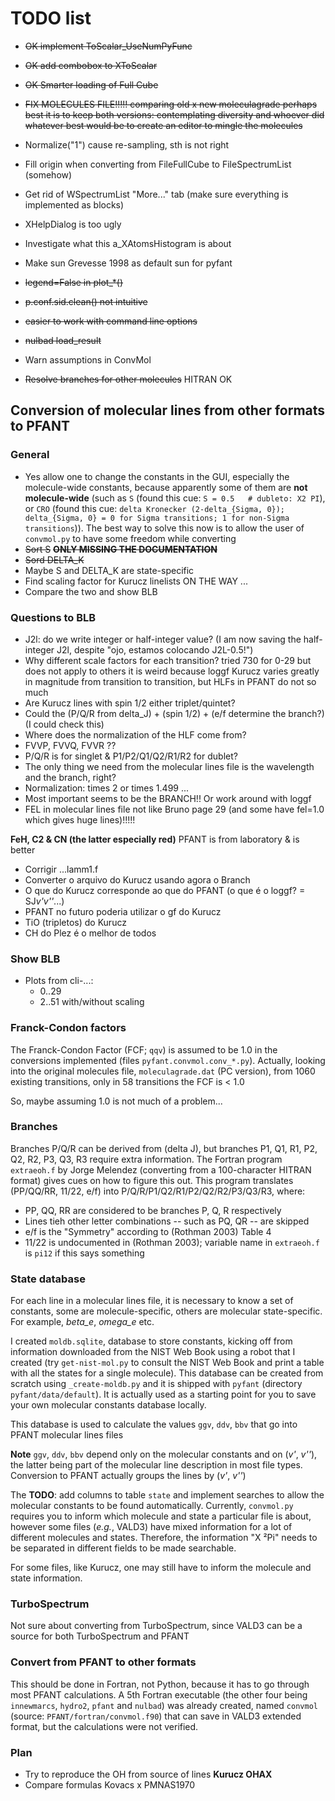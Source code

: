 # TODO list

  - ~~OK implement ToScalar_UseNumPyFunc~~
  - ~~OK add combobox to XToScalar~~
  - ~~OK Smarter loading of Full Cube~~
  
  
  
  - ~~FIX MOLECULES FILE!!!!!
    comparing old x new moleculagrade
    perhaps best it is to keep both versions: contemplating diversity and whoever did whatever
    best would be to create an editor to mingle the molecules~~
  
  
  - Normalize("1") cause re-sampling, sth is not right
  - Fill origin when converting from FileFullCube to FileSpectrumList (somehow)
  - Get rid of WSpectrumList "More..." tab (make sure everything is implemented as blocks)
  - XHelpDialog is too ugly
  - Investigate what this a_XAtomsHistogram is about
  - Make sun Grevesse 1998 as default sun for pyfant
  - ~~legend=False in plot_*()~~
  - ~~p.conf.sid.clean() not intuitive~~
  - ~~easier to work with command line options~~
  - ~~nulbad load_result~~
  - Warn assumptions in ConvMol
  - ~~Resolve branches for other molecules~~ HITRAN OK


## Conversion of molecular lines from other formats to PFANT

### General

  - Yes allow one to change the constants in the GUI, especially the molecule-wide constants, 
    because apparently some of them are **not molecule-wide** 
    (such as `S` (found this cue: `S = 0.5   # dubleto: X2 PI`), or
    `CRO` (found this cue: 
    `delta Kronecker (2-delta_{Sigma, 0}); 
     delta_{Sigma, 0} = 0 for Sigma transitions; 1 for non-Sigma transitions`)). The best
     way to solve this now is to allow the user of `convmol.py` to have some freedom while
     converting
  - ~~Sort S~~ ~~**ONLY MISSING THE DOCUMENTATION**~~
  - ~~Sord DELTA_K~~
  - Maybe S and DELTA_K are state-specific
  - Find scaling factor for Kurucz linelists ON THE WAY ...
  - Compare the two and show BLB

### Questions to BLB

  - J2l: do we write integer or half-integer value? (I am now saving the half-integer J2l, despite "ojo, estamos colocando J2L-0.5!")
  - Why different scale factors for each transition? tried 730 for 0-29 but does not apply to others
    it is weird because loggf Kurucz varies greatly in magnitude from transition to transition, but HLFs in PFANT do not so much
  - Are Kurucz lines with spin 1/2 either triplet/quintet?
  - Could the (P/Q/R from delta_J) + (spin 1/2) + (e/f determine the branch?) (I could check this)
  - Where does the normalization of the HLF come from?
  - FVVP, FVVQ, FVVR ??
  - P/Q/R is for singlet & P1/P2/Q1/Q2/R1/R2 for dublet?
  - The only thing we need from the molecular lines file is the wavelength and the branch, right?
  - Normalization: times 2 or times 1.499 ...
  - Most important seems to be the BRANCH!! Or work around with loggf
  - FEL in molecular lines file not like Bruno page 29 (and some have fel=1.0 which gives huge lines)!!!!!
  
**FeH, C2 & CN (the latter especially red)** PFANT is from laboratory & is better


  - Corrigir ...lamm1.f
  - Converter o arquivo do Kurucz usando agora o Branch
  - O que do Kurucz corresponde ao que do PFANT (o que é o loggf? = SJ*v'v''*...)
  - PFANT no futuro poderia utilizar o gf do Kurucz
  - TiO (tripletos) do Kurucz
  - CH do Plez é o melhor de todos
  
### Show BLB

  - Plots from cli-...:
    - 0..29
    - 2..51 with/without scaling
     
  
  
### Franck-Condon factors

The Franck-Condon Factor (FCF; `qqv`) is assumed to be 1.0 in the conversions
implemented (files `pyfant.convmol.conv_*.py`). Actually, looking into
the original molecules file, `moleculagrade.dat` (PC version), from 1060
existing transitions, only in 58 transitions the FCF is < 1.0
 
 So, maybe assuming 1.0 is not much of a problem...
  
 ### Branches
 
 Branches P/Q/R can be derived from (delta J), but branches P1, Q1, R1,
  P2, Q2, R2, P3, Q3, R3 require extra information. The Fortran program
  `extraeoh.f` by Jorge Melendez (converting from a 100-character HITRAN format)
  gives cues on how to figure this out. This program translates 
  (PP/QQ/RR, 11/22, e/f) into P/Q/R/P1/Q2/R1/P2/Q2/R2/P3/Q3/R3, where:
  
- PP, QQ, RR are considered to be branches P, Q, R respectively
- Lines tieh other letter combinations -- such as PQ, QR -- are skipped
- e/f is the "Symmetry" according to (Rothman 2003) Table 4
- 11/22 is undocumented in (Rothman 2003); variable name in `extraeoh.f` is `pi12` if this says something


### State database

For each line in a molecular lines file, it is necessary to know a set of constants, 
some are molecule-specific, others are molecular state-specific. For example, _beta_e_, _omega_e_ etc.

I created `moldb.sqlite`, database to store constants, kicking off from information downloaded from
the NIST Web Book using a robot that I created (try `get-nist-mol.py` to consult the NIST Web Book
and print a table with all the states for a single molecule). This database can be
created from scratch using `_create-moldb.py` and it is shipped with `pyfant`
(directory `pyfant/data/default`). It is actually used as a starting point for you to save your
own molecular constants database locally.

This database is used to calculate the values `ggv`, `ddv`, `bbv` that go
into PFANT molecular lines files

**Note** `ggv`, `ddv`, `bbv` depend only on the molecular constants
 and on (_v'_, _v''_), the latter being part of the molecular line description 
 in most file types. Conversion to PFANT actually groups the lines by (_v'_, _v''_) 

The **TODO**: add columns to table `state` and implement searches to allow the molecular constants
to be found automatically. Currently, `convmol.py` requires you to inform which molecule and state a particular file
is about, however some files (_e.g._, VALD3) have mixed information for a lot of different molecules and states.
Therefore, the information "X ²Pi" needs to be separated in different fields to be made searchable.

For some files, like Kurucz, one may still have to inform the molecule and state information.
  

### TurboSpectrum

Not sure about converting from TurboSpectrum, since VALD3 can be a source for both TurboSpectrum and PFANT

### Convert from PFANT to other formats

This should be done in Fortran, not Python, because it has to go through most PFANT calculations.
A 5th Fortran executable (the other four being `innewmarcs`, `hydro2`, `pfant` and `nulbad`) 
was already created, named `convmol` (source: `PFANT/fortran/convmol.f90`) that can save in VALD3 extended format,
but the calculations were not verified.


 ### Plan
 
 - Try to reproduce the OH from source of lines **Kurucz OHAX**
 - Compare formulas Kovacs x PMNAS1970 
    
    
    
    
    
    
    
    
    
    
    
    
    
    
    
